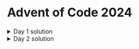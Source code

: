 # Advent of Code 2024

<details>
<summary>Day 1 solution</summary>
<br>
<details>
<summary>Part 1</summary>
<br>

# Code
```javascript
const fs = require("fs");

const solution = (input) => {
  const left = [];
  const right = [];
  const differences = [];
  let sum = 0;

  fs.readFile(input, "utf8", (err, data) => {
    if (err) {
      console.error(err);
      return;
    }

    const lines = data.trim().split("\n");

    lines.forEach((line) => {
      const [l, r] = line.trim().split(/\s+/).map(Number);
      left.push(l);
      right.push(r);
    });

    console.log("left: ", left, "\n");
    console.log("right: ", right, "\n");

    left.sort((a, b) => a - b);
    right.sort((a, b) => a - b);

    console.log("left: ", left, "\n");
    console.log("right: ", right, "\n");

    for (let i = 0; i < left.length; i++) {
      differences.push(Math.abs(left[i] - right[i]));
    }
    console.log(differences);

    for (let i = 0; i < differences.length; i++) {
      sum += differences[i];
    }
    console.log("sum: ", sum);
  });
};

solution("input.txt");
```

# What it does

The code reads the input file and splits the lines into two arrays. The arrays are then sorted in ascending order.
The difference between the elements in the arrays is calculated and pushed into a new array.
The sum of the differences is then calculated and printed to the console.

## How the code works

1. Read the input file
- The function uses the Node.js fs module to read the file at the specified input path.
- It reads the file asynchronously and splits the contents into lines for processing.
- If there's an error while reading the file, it logs the error and exits early.

2. Extract the left and right values
- Each line of the file is assumed to contain two numbers separated by whitespace.
- The line is split into two parts, parsed into numbers, and stored in:
    left: Contains the first number from each line.
    right: Contains the second number from each line.

3. Sort the arrays
- The left and right arrays are sorted in ascending order using the Array.sort() method.

4. Calculate the differences
- The function calculates the absolute difference between each corresponding pair of numbers in left and right.
- The differences are stored in a differences array.

5. Calculate the sum
- The differences array is iterated through, and all values are added together to compute the total sum.

6. Print the result
- The final sum is printed to the console.

</details>

<details>
<summary>Part 2</summary>

# Code
```javascript
const fs = require("fs");

const solution = (input) => {
  const left = [];
  const right = [];

  fs.readFile(input, "utf8", (err, data) => {
    if (err) {
      console.error(err);
      return;
    }

    const lines = data.trim().split("\n");

    lines.forEach((line) => {
      const [l, r] = line.trim().split(/\s+/).map(Number);
      left.push(l);
      right.push(r);
    });

    console.log("left: ", left, "\n");
    console.log("right: ", right, "\n");

    const appearances = {};
    let similarityScore = 0;
    for (let i = 0; i < right.length; i++) {
      const number = right[i];
      if (appearances[number] === undefined) {
        appearances[number] = 1;
      } else {
        appearances[number]++;
      }
    }
    console.log("appearances: ", appearances, "\n");

    for (let i = 0; i < left.length; i++) {
      const j = left[i];
      if (appearances[j] !== undefined) {
        similarityScore += appearances[j] * j;
      }
    }
    console.log("similarityScore: ", similarityScore);
  });
};

solution("input.txt");
```

# What it does

The code reads the input file and splits the lines into two arrays.
The code then calculates the similarity score between the two arrays.
The similarity score is calculated by multiplying the number of times a number appears in the right array by the number itself.
The final similarity score is then printed to the console.

## How the code works

1. Read the input file
- The function uses the Node.js fs module to read the file at the specified input path.
- It reads the file asynchronously and splits the contents into lines for processing.
- If there's an error while reading the file, it logs the error and exits early.

2. Extract the left and right values
- Each line of the file is assumed to contain two numbers separated by whitespace.
- The line is split into two parts, parsed into numbers, and stored in:
    left: Contains the first number from each line.
    right: Contains the second number from each line.

3. Count the appearances
- The function counts the number of times each number appears in the right array.
- It uses an object, appearances, to store the count of each number.

4. Calculate the similarity score
- The function iterates through the left array and checks if the number appears in the appearances object.
- If the number appears, the similarity score is increased by the product of the number and its count in the appearances object.

5. Print the result
- The final similarity score is printed to the console.

</details>
</details>


<details>
<summary>Day 2 solution</summary>
<br>
<details>
<summary>Part 1</summary>
<br>

# Code
```javascript
const fs = require("fs");

function isSafe(levels) {
  const nums = levels.split(" ").map(Number);

  const differences = [];
  for (let i = 0; i < nums.length - 1; i++) {
    differences.push(nums[i + 1] - nums[i]);
  }

  let allIncreasing = true;
  let allDecreasing = true;
  for (const diff of differences) {
    if (diff <= 0) {
      allIncreasing = false;
    }
    if (diff >= 0) {
      allDecreasing = false;
    }
  }

  if (!allIncreasing && !allDecreasing) {
    return false;
  }

  for (const diff of differences) {
    if (Math.abs(diff) < 1 || Math.abs(diff) > 3) {
      return false;
    }
  }

  return true;
}

function countSafeReports(filename) {
  const data = fs.readFileSync(filename, "utf8");

  const levels = data.trim().split("\n");

  let safeCount = 0;
  for (const level of levels) {
    if (isSafe(level.trim())) {
      safeCount++;
    }
  }
  return safeCount;
}

console.log(countSafeReports("input2.txt"));

```

# What it does

The code reads the input file and checks if the levels are safe.
The levels are considered safe if they meet the following criteria:
- The differences between the levels are either increasing or decreasing.
- The differences between the levels are between 1 and 3.
The code counts the number of safe reports and prints the count to the console.

## How the code works

1. Read the input file
- The function uses the Node.js fs module to read the file at the specified input path.
- It reads the file synchronously and splits the contents into lines for processing.

2. Check if the levels are safe
- The function isSafe takes a string of levels as input and checks if the levels are safe.
- It splits the levels into numbers and calculates the differences between adjacent levels.
- It checks if the differences are either all increasing or all decreasing.
- It also checks if the differences are between 1 and 3.
- If the levels meet all the criteria, the function returns true; otherwise, it returns false.

3. Count the number of safe reports
- The function countSafeReports reads the levels from the input file and counts the number of safe reports.
- It iterates through each level, checks if it is safe using the isSafe function, and increments the safeCount if the level is safe.

4. Print the result
- The final count of safe reports is printed to the console.

</details>

<details>
<summary>Part 2</summary>

# Code
```javascript
const fs = require("fs");

function isSafe(levels) {
  const nums = levels.split(" ").map(Number);

  const differences = [];
  for (let i = 0; i < nums.length - 1; i++) {
    differences.push(nums[i + 1] - nums[i]);
  }

  let allIncreasing = true;
  let allDecreasing = true;
  for (const diff of differences) {
    if (diff <= 0) {
      allIncreasing = false;
    }
    if (diff >= 0) {
      allDecreasing = false;
    }
  }

  if (!allIncreasing && !allDecreasing) {
    return false;
  }

  for (const diff of differences) {
    if (Math.abs(diff) < 1 || Math.abs(diff) > 3) {
      return false;
    }
  }

  return true;
}

function isSafeWithDampener(levels) {
  const nums = levels.split(" ").map(Number);

  for (i = 0; i < nums.length; i++) {
    let newLevels = "";
    for (let j = 0; j < nums.length; j++) {
      if (j !== i) {
        newLevels += nums[j] + " ";
      }
    }

    if (isSafe(newLevels.trim())) {
      return true;
    }
  }
  return false;
}

function countSafeReportsWithDampener(filename) {
  const data = fs.readFileSync(filename, "utf8");
  const lines = data.trim().split("\n");

  let safeCount = 0;

  for (const line of lines) {
    if (isSafeWithDampener(line.trim())) {
      safeCount++;
    }
  }
  return safeCount;
}

console.log(countSafeReportsWithDampener("input2.txt"));

```

# What it does

The code reads the input file and checks if the levels are safe with a dampener.
The levels are considered safe with a dampener if they meet the following criteria:
- The differences between the levels are either increasing or decreasing.
- The differences between the levels are between 1 and 3.
- If a single level is removed, the remaining levels are still safe.
The code counts the number of safe reports with a dampener and prints the count to the console.

## How the code works

1. Read the input file
- The function uses the Node.js fs module to read the file at the specified input path.
- It reads the file synchronously and splits the contents into lines for processing.

2. Check if the levels are safe
- The function isSafe takes a string of levels as input and checks if the levels are safe.
- It splits the levels into numbers and calculates the differences between adjacent levels.
- It checks if the differences are either all increasing or all decreasing.
- It also checks if the differences are between 1 and 3.
- If the levels meet all the criteria, the function returns true; otherwise, it returns false.

3. Check if the levels are safe with a dampener
- The function isSafeWithDampener takes a string of levels as input and checks if the levels are safe with a dampener.
- It removes one level at a time and checks if the remaining levels are safe using the isSafe function.
- If the remaining levels are safe after removing a single level, the function returns true; otherwise, it returns false.

4. Count the number of safe reports with a dampener
- The function countSafeReportsWithDampener reads the levels from the input file and counts the number of safe reports with a dampener.
- It iterates through each level, checks if it is safe with a dampener using the isSafeWithDampener function, and increments the safeCount if the level is safe with a dampener.

5. Print the result
- The final count of safe reports with a dampener is printed to the console.

</details>
</details>
